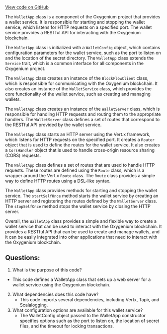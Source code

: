 [View code on GitHub](https://github.com/oxygenium/oxygenium/wallet/src/main/scala/org/oxygenium/wallet/WalletApp.scala)

The `WalletApp` class is a component of the Oxygenium project that provides a wallet service. It is responsible for starting and stopping the wallet service, which listens for HTTP requests on a specified port. The wallet service provides a RESTful API for interacting with the Oxygenium blockchain. 

The `WalletApp` class is initialized with a `WalletConfig` object, which contains configuration parameters for the wallet service, such as the port to listen on and the location of the secret directory. The `WalletApp` class extends the `Service` trait, which is a common interface for all components in the Oxygenium project. 

The `WalletApp` class creates an instance of the `BlockFlowClient` class, which is responsible for communicating with the Oxygenium blockchain. It also creates an instance of the `WalletService` class, which provides the core functionality of the wallet service, such as creating and managing wallets. 

The `WalletApp` class creates an instance of the `WalletServer` class, which is responsible for handling HTTP requests and routing them to the appropriate handlers. The `WalletServer` class defines a set of routes that correspond to the RESTful API provided by the wallet service. 

The `WalletApp` class starts an HTTP server using the Vert.x framework, which listens for HTTP requests on the specified port. It creates a `Router` object that is used to define the routes for the wallet service. It also creates a `CorsHandler` object that is used to handle cross-origin resource sharing (CORS) requests. 

The `WalletApp` class defines a set of routes that are used to handle HTTP requests. These routes are defined using the `Route` class, which is a wrapper around the Vert.x `Route` class. The `Route` class provides a simple way to define HTTP routes using a DSL-like syntax. 

The `WalletApp` class provides methods for starting and stopping the wallet service. The `startSelfOnce` method starts the wallet service by creating an HTTP server and registering the routes defined by the `WalletServer` class. The `stopSelfOnce` method stops the wallet service by closing the HTTP server. 

Overall, the `WalletApp` class provides a simple and flexible way to create a wallet service that can be used to interact with the Oxygenium blockchain. It provides a RESTful API that can be used to create and manage wallets, and it can be easily integrated into other applications that need to interact with the Oxygenium blockchain.
## Questions: 
 1. What is the purpose of this code?
   - This code defines a WalletApp class that sets up a web server for a wallet service using the Oxygenium blockchain.
2. What dependencies does this code have?
   - This code imports several dependencies, including Vertx, Tapir, and Scalalogging.
3. What configuration options are available for this wallet service?
   - The WalletConfig object passed to the WalletApp constructor specifies options such as the port to listen on, the location of secret files, and the timeout for locking transactions.